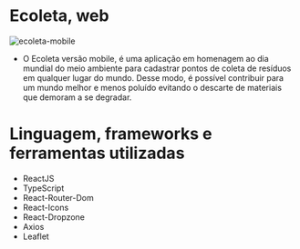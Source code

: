# Ecoleta, web

![ecoleta-mobile](https://user-images.githubusercontent.com/59968647/83975911-de06be00-a8cc-11ea-9391-cb12fdc082de.png)

- O Ecoleta versão mobile, é uma aplicação em homenagem ao dia mundial do meio ambiente para cadastrar pontos de coleta de resíduos em qualquer lugar do mundo. Desse modo, é possível contribuir para um mundo melhor e menos poluído evitando o descarte de materiais que demoram a se degradar.

# Linguagem, frameworks e ferramentas utilizadas

- ReactJS
- TypeScript
- React-Router-Dom
- React-Icons
- React-Dropzone
- Axios
- Leaflet
